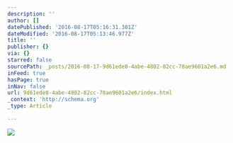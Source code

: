 ```yaml
---
description: ''
author: []
datePublished: '2016-08-17T05:16:31.301Z'
dateModified: '2016-08-17T05:13:46.977Z'
title: ''
publisher: {}
via: {}
starred: false
sourcePath: _posts/2016-08-17-9d61ede8-4abe-4802-82cc-78ae9601a2e6.md
inFeed: true
hasPage: true
inNav: false
url: 9d61ede8-4abe-4802-82cc-78ae9601a2e6/index.html
_context: 'http://schema.org'
_type: Article

---
```

![](https://the-grid-user-content.s3-us-west-2.amazonaws.com/1880885d-8acc-4de8-ba9a-7041ed69a011.png)